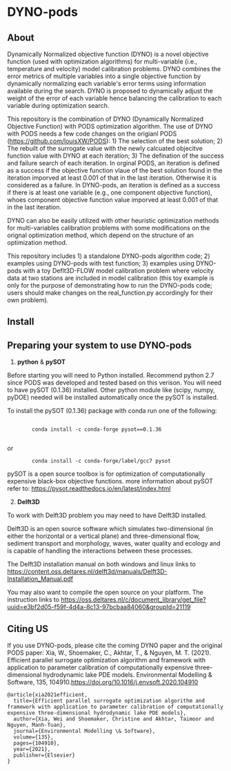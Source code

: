 
# DYNO-pods

## About

Dynamically Normalized objective function (DYNO) is a novel objective function (used with optimization algorithms) for multi-variable (i.e., temperature and velocity) model calibration problems. DYNO combines the error metrics of multiple variables into a single objective function by dynamically normalizing each variable's error terms using information available during the search. DYNO is proposed to dynamically adjust the weight of the error of each variable hence balancing the calibration to each variable during optimization search.

This repository is the combination of DYNO (Dynamically Normalized Objective Function) with PODS optimization algorithm. The use of DYNO with PODS needs a few code changes on the origianl PODS (https://github.com/louisXW/PODS): 1) The selection of the best solution; 2) The rebuilt of the surrogate value with the newly calcuated objecitve function value with DYNO at each iteration; 3) The defination of the success and failure search of each iteration. In orginal PODS, an iteration is defined as a success if the objective function vlaue of the best solution found in the iteration imporved at least 0.001 of that in the last iteration. Otherwise it is considered as a failure. In DYNO-pods, an iteration is defined as a success if there is at least one variable (e.g., one component objective function), whoes component objective function value imporved at least 0.001 of that in the last iteration.

DYNO can also be easily utilized with other heuristic optimization methods for multi-variables calibration problems with some modifications on the orignal optimization method, which depend on the structure of an optimization method. 

This repository includes 1) a standalone DYNO-pods algorithm code; 2) examples using DYNO-pods with test function; 3) examples using DYNO-pods with a toy Deflt3D-FLOW model calibration problem where velocity data at two stations are included in model calibration (this toy example is only for the purpose of demonstrating how to run the DYNO-pods code; users should make changes on the real_function.py accordingly for their own problem). 

## Install

Preparing your system to use DYNO-pods
------------------------------------

1. **python** & **pySOT**

Before starting you will need to Python installed. Recommend python 2.7 since PODS was developed and tested based on this verison.
You will need to have pySOT (0.1.36) installed. Other python module like (scipy, numpy, pyDOE) needed will be installed automatically once the pySOT is installed.

To install the pySOT (0.1.36) package with conda run one of the following:

```

		conda install -c conda-forge pysot==0.1.36
		
```
or
```
		conda install -c conda-forge/label/gcc7 pysot
```

pySOT is a open source toolbox is for optimization of computationally expensive black-box objective functions. 
more information about pySOT refer to: https://pysot.readthedocs.io/en/latest/index.html


2. **Delft3D**

To work with Delft3D problem you may need to have Delft3D installed.

Delft3D is an open source software which simulates two-dimensional (in either the horizontal or a vertical plane) and three-dimensional flow, sediment transport and morphology, waves, water quality and ecology and is capable of handling the interactions between these processes.

The Delft3D installation manual on both windows and linux links to https://content.oss.deltares.nl/delft3d/manuals/Delft3D-Installation_Manual.pdf

You may also want to compile the open source on your platform. The instruction links to https://oss.deltares.nl/c/document_library/get_file?uuid=e3bf2d05-f59f-4d4a-8c13-97bcbaa84060&groupId=21119


## Citing US

If you use DYNO-pods, please cite the coming DYNO paper and the original PODS paper: Xia, W., Shoemaker, C., Akhtar, T., & Nguyen, M. T. (2021). Efficient parallel surrogate optimization algorithm and framework with application to parameter calibration of computationally expensive three-dimensional hydrodynamic lake PDE models. Environmental Modelling & Software, 135, 104910.https://doi.org/10.1016/j.envsoft.2020.104910

```	
@article{xia2021efficient,
  title={Efficient parallel surrogate optimization algorithm and framework with application to parameter calibration of computationally expensive three-dimensional hydrodynamic lake PDE models},
  author={Xia, Wei and Shoemaker, Christine and Akhtar, Taimoor and Nguyen, Manh-Tuan},
  journal={Environmental Modelling \& Software},
  volume={135},
  pages={104910},
  year={2021},
  publisher={Elsevier}
}	
```

